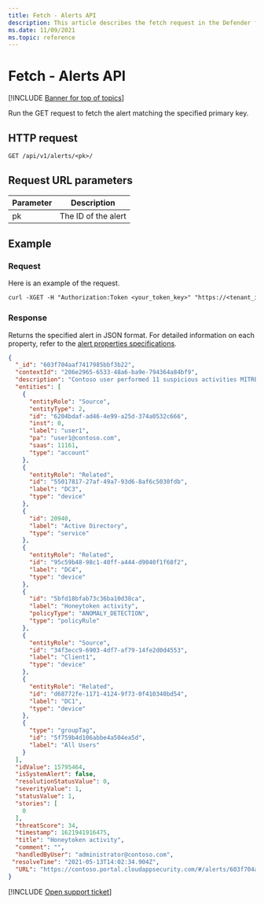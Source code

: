 ```yaml
---
title: Fetch - Alerts API
description: This article describes the fetch request in the Defender for Cloud Apps Alerts API.
ms.date: 11/09/2021
ms.topic: reference
---
```

# Fetch - Alerts API

[!INCLUDE [Banner for top of topics](includes/banner.md)]

Run the GET request to fetch the alert matching the specified primary key.

## HTTP request

```rest
GET /api/v1/alerts/<pk>/
```

## Request URL parameters

| Parameter | Description |
| --- | --- |
| pk | The ID of the alert |

## Example

### Request

Here is an example of the request.

```rest
curl -XGET -H "Authorization:Token <your_token_key>" "https://<tenant_id>.<tenant_region>.contoso.com/api/v1/alerts/<pk>/"
```

### Response

Returns the specified alert in JSON format. For detailed information on each property, refer to the [alert properties specifications](api-alerts.md#properties).

```json
{
  "_id": "603f704aaf7417985bbf3b22",
  "contextId": "206e2965-6533-48a6-ba9e-794364a84bf9",
  "description": "Contoso user performed 11 suspicious activities MITRE Technique used Account Discovery (T1087) and subtechnique used Domain Account (T1087.002)",
  "entities": [
    {
      "entityRole": "Source",
      "entityType": 2,
      "id": "6204bdaf-ad46-4e99-a25d-374a0532c666",
      "inst": 0,
      "label": "user1",
      "pa": "user1@contoso.com",
      "saas": 11161,
      "type": "account"
    },
    {
      "entityRole": "Related",
      "id": "55017817-27af-49a7-93d6-8af6c5030fdb",
      "label": "DC3",
      "type": "device"
    },
    {
      "id": 20940,
      "label": "Active Directory",
      "type": "service"
    },
    {
      "entityRole": "Related",
      "id": "95c59b48-98c1-40ff-a444-d9040f1f68f2",
      "label": "DC4",
      "type": "device"
    },
    {
      "id": "5bfd18bfab73c36ba10d38ca",
      "label": "Honeytoken activity",
      "policyType": "ANOMALY_DETECTION",
      "type": "policyRule"
    },
    {
      "entityRole": "Source",
      "id": "34f3ecc9-6903-4df7-af79-14fe2d0d4553",
      "label": "Client1",
      "type": "device"
    },
    {
      "entityRole": "Related",
      "id": "d68772fe-1171-4124-9f73-0f410340bd54",
      "label": "DC1",
      "type": "device"
    },
    {
      "type": "groupTag",
      "id": "5f759b4d106abbe4a504ea5d",
      "label": "All Users"
    }
  ],
  "idValue": 15795464,
  "isSystemAlert": false,
  "resolutionStatusValue": 0,
  "severityValue": 1,
  "statusValue": 1,
  "stories": [
    0
  ],
  "threatScore": 34,
  "timestamp": 1621941916475,
  "title": "Honeytoken activity",
  "comment": "",
  "handledByUser": "administrator@contoso.com",
 "resolveTime": "2021-05-13T14:02:34.904Z",
  "URL": "https://contoso.portal.cloudappsecurity.com/#/alerts/603f704aaf7417985bbf3b22"
}
```

[!INCLUDE [Open support ticket](includes/support.md)]
